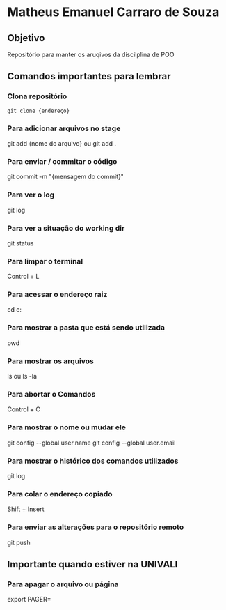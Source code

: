 # Matheus Emanuel Carraro de Souza

## Objetivo
Repositório para manter os aruqivos da discilplina de POO

## Comandos importantes para lembrar

### Clona repositório
```
git clone {endereço}
```

### Para adicionar arquivos no stage
git add {nome do arquivo}
ou
git add .

### Para enviar / commitar o código
git commit -m "{mensagem do commit}"

### Para ver o log
git log

### Para ver a situação do working dir
git status

### Para limpar o terminal
Control + L

### Para acessar o endereço raiz
cd c:

### Para mostrar a pasta que está sendo utilizada
pwd

### Para mostrar os arquivos
ls
ou
ls -la

### Para abortar o Comandos
Control + C

### Para mostrar o nome ou mudar ele
git config --global user.name
git config --global user.email

### Para mostrar o histórico dos comandos utilizados
git log

### Para colar o endereço copiado
Shift + Insert

### Para enviar as alterações para o repositório remoto
git push

## Importante quando estiver na UNIVALI

### Para apagar o arquivo ou página
export PAGER=